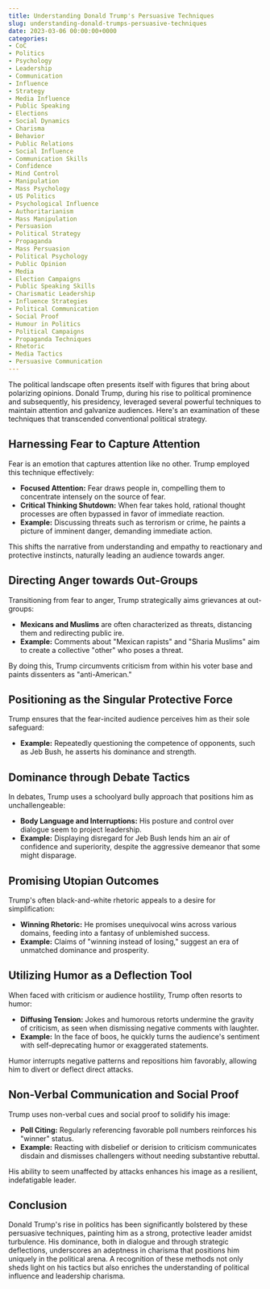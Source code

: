 ```yaml
---
title: Understanding Donald Trump's Persuasive Techniques
slug: understanding-donald-trumps-persuasive-techniques
date: 2023-03-06 00:00:00+0000
categories:
- CoC
- Politics
- Psychology
- Leadership
- Communication
- Influence
- Strategy
- Media Influence
- Public Speaking
- Elections
- Social Dynamics
- Charisma
- Behavior
- Public Relations
- Social Influence
- Communication Skills
- Confidence
- Mind Control
- Manipulation
- Mass Psychology
- US Politics
- Psychological Influence
- Authoritarianism
- Mass Manipulation
- Persuasion
- Political Strategy
- Propaganda
- Mass Persuasion
- Political Psychology
- Public Opinion
- Media
- Election Campaigns
- Public Speaking Skills
- Charismatic Leadership
- Influence Strategies
- Political Communication
- Social Proof
- Humour in Politics
- Political Campaigns
- Propaganda Techniques
- Rhetoric
- Media Tactics
- Persuasive Communication
---
```


The political landscape often presents itself with figures that bring about polarizing opinions. Donald Trump, during his rise to political prominence and subsequently, his presidency, leveraged several powerful techniques to maintain attention and galvanize audiences. Here's an examination of these techniques that transcended conventional political strategy.

## Harnessing Fear to Capture Attention

Fear is an emotion that captures attention like no other. Trump employed this technique effectively:

- **Focused Attention:** Fear draws people in, compelling them to concentrate intensely on the source of fear.
- **Critical Thinking Shutdown:** When fear takes hold, rational thought processes are often bypassed in favor of immediate reaction.
- **Example:** Discussing threats such as terrorism or crime, he paints a picture of imminent danger, demanding immediate action.

This shifts the narrative from understanding and empathy to reactionary and protective instincts, naturally leading an audience towards anger.

## Directing Anger towards Out-Groups

Transitioning from fear to anger, Trump strategically aims grievances at out-groups:

- **Mexicans and Muslims** are often characterized as threats, distancing them and redirecting public ire.
- **Example:** Comments about "Mexican rapists" and "Sharia Muslims" aim to create a collective "other" who poses a threat.

By doing this, Trump circumvents criticism from within his voter base and paints dissenters as "anti-American."

## Positioning as the Singular Protective Force

Trump ensures that the fear-incited audience perceives him as their sole safeguard:

- **Example:** Repeatedly questioning the competence of opponents, such as Jeb Bush, he asserts his dominance and strength.

## Dominance through Debate Tactics

In debates, Trump uses a schoolyard bully approach that positions him as unchallengeable:

- **Body Language and Interruptions:** His posture and control over dialogue seem to project leadership.
- **Example:** Displaying disregard for Jeb Bush lends him an air of confidence and superiority, despite the aggressive demeanor that some might disparage.

## Promising Utopian Outcomes

Trump's often black-and-white rhetoric appeals to a desire for simplification:

- **Winning Rhetoric:** He promises unequivocal wins across various domains, feeding into a fantasy of unblemished success.
- **Example:** Claims of "winning instead of losing," suggest an era of unmatched dominance and prosperity.

## Utilizing Humor as a Deflection Tool

When faced with criticism or audience hostility, Trump often resorts to humor:

- **Diffusing Tension:** Jokes and humorous retorts undermine the gravity of criticism, as seen when dismissing negative comments with laughter.
- **Example:** In the face of boos, he quickly turns the audience's sentiment with self-deprecating humor or exaggerated statements.

Humor interrupts negative patterns and repositions him favorably, allowing him to divert or deflect direct attacks.

## Non-Verbal Communication and Social Proof

Trump uses non-verbal cues and social proof to solidify his image:

- **Poll Citing:** Regularly referencing favorable poll numbers reinforces his "winner" status.
- **Example:** Reacting with disbelief or derision to criticism communicates disdain and dismisses challengers without needing substantive rebuttal.

His ability to seem unaffected by attacks enhances his image as a resilient, indefatigable leader.

## Conclusion

Donald Trump's rise in politics has been significantly bolstered by these persuasive techniques, painting him as a strong, protective leader amidst turbulence. His dominance, both in dialogue and through strategic deflections, underscores an adeptness in charisma that positions him uniquely in the political arena. A recognition of these methods not only sheds light on his tactics but also enriches the understanding of political influence and leadership charisma.
